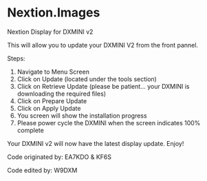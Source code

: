 # Nextion.Images
Nextion Display for DXMINI v2


This will allow you to update your DXMINI V2 from the front pannel. 

Steps:

1. Navigate to Menu Screen
2. Click on Update (located under the tools section)
3. Click on Retrieve Update (please be patient... your DXMINI is downloading the required files)
4. Click on Prepare Update
5. Click on Apply Update
6. You screen will show the installation progress
7. Please power cycle the DXMINI when the screen indicates 100% complete



Your DXMINI v2 will now have the latest display update. Enjoy!




                                         
Code originated by: EA7KDO & KF6S       

Code edited by: W9DXM
